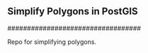## Simplify Polygons in PostGIS ##
##################################

Repo for simplifying polygons.
